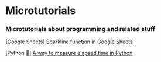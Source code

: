 # Microtutorials

### Microtutorials about programming and related stuff 

[Google Sheets] [Sparkline function in Google Sheets](https://github.com/rfaria/Microtutorials/blob/main/Google%20Sheets/sparkline)

[Python 🐍] [A way to measure elapsed time in Python](https://github.com/rfaria/Microtutorials/blob/main/Python/CountTime.py)
